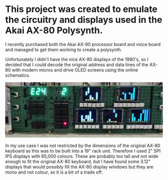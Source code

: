 # This project was created to emulate the circuitry and displays used in the Akai AX-80 Polysynth.

I recently purchased both the Akai AX-80 processor board and voice board and managed to get them working to create a polysynth. 

Unfortunately I didn't have the nice AX-80 displays of the 1980's, so I decided that I could decode the original address and data lines of the AX-80 with modern micros and drive OLED screens using the online schematics.

![Synth](photos/synth.jpg)

In my use case I was not restricted by the dimensions of the original AX-80 keyboard as this was to be built into a 19" rack unit. Therefore I used 2" SPI IPS displays with 65,000 colours. These are probably too tall and not wide enough to fit the original AX-80 keyboard, but I have found some 3.12" displays that would possibly fill the AX-80 display windows but they are mono and not colour, so it is a bit of a trade off.


